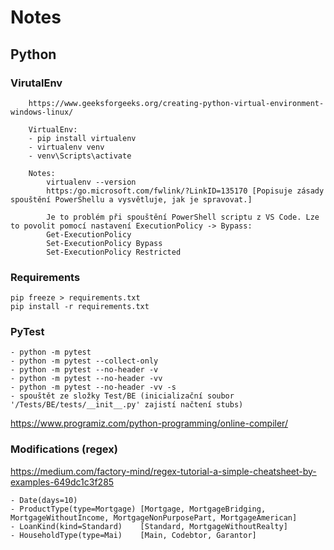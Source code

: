 # Notes

## Python

### VirutalEnv

        https://www.geeksforgeeks.org/creating-python-virtual-environment-windows-linux/

        VirtualEnv:
        - pip install virtualenv
        - virtualenv venv
        - venv\Scripts\activate

        Notes:
            virtualenv --version
            https:/go.microsoft.com/fwlink/?LinkID=135170 [Popisuje zásady spouštění PowerShellu a vysvětluje, jak je spravovat.]

            Je to problém při spouštění PowerShell scriptu z VS Code. Lze to povolit pomocí nastavení ExecutionPolicy -> Bypass:
            Get-ExecutionPolicy
            Set-ExecutionPolicy Bypass
            Set-ExecutionPolicy Restricted 


### Requirements
    pip freeze > requirements.txt
    pip install -r requirements.txt

### PyTest
    - python -m pytest
    - python -m pytest --collect-only
    - python -m pytest --no-header -v
    - python -m pytest --no-header -vv
    - python -m pytest --no-header -vv -s
    - spouštět ze složky Test/BE (inicializační soubor '/Tests/BE/tests/__init__.py' zajistí načtení stubs)

https://www.programiz.com/python-programming/online-compiler/

### Modifications (regex)

https://medium.com/factory-mind/regex-tutorial-a-simple-cheatsheet-by-examples-649dc1c3f285

    - Date(days=10)
    - ProductType(type=Mortgage) [Mortgage, MortgageBridging, MortgageWithoutIncome, MortgageNonPurposePart, MortgageAmerican]
    - LoanKind(kind=Standard)    [Standard, MortgageWithoutRealty]
    - HouseholdType(type=Mai)    [Main, Codebtor, Garantor]
    